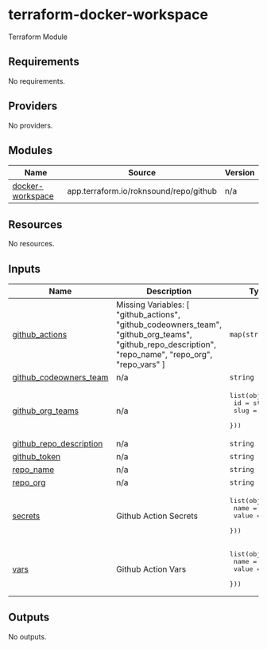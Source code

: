 # terraform-docker-workspace
Terraform Module

<!-- BEGIN_TF_DOCS -->
## Requirements

No requirements.

## Providers

No providers.

## Modules

| Name | Source | Version |
|------|--------|---------|
| <a name="module_docker-workspace"></a> [docker-workspace](#module\_docker-workspace) | app.terraform.io/roknsound/repo/github | n/a |

## Resources

No resources.

## Inputs

| Name | Description | Type | Default | Required |
|------|-------------|------|---------|:--------:|
| <a name="input_github_actions"></a> [github\_actions](#input\_github\_actions) | Missing Variables:  [ "github\_actions", "github\_codeowners\_team", "github\_org\_teams", "github\_repo\_description", "repo\_name", "repo\_org", "repo\_vars" ] | `map(string)` | n/a | yes |
| <a name="input_github_codeowners_team"></a> [github\_codeowners\_team](#input\_github\_codeowners\_team) | n/a | `string` | n/a | yes |
| <a name="input_github_org_teams"></a> [github\_org\_teams](#input\_github\_org\_teams) | n/a | <pre>list(object({<br>    id   = string<br>    slug = string<br>  }))</pre> | n/a | yes |
| <a name="input_github_repo_description"></a> [github\_repo\_description](#input\_github\_repo\_description) | n/a | `string` | n/a | yes |
| <a name="input_github_token"></a> [github\_token](#input\_github\_token) | n/a | `string` | `null` | no |
| <a name="input_repo_name"></a> [repo\_name](#input\_repo\_name) | n/a | `string` | n/a | yes |
| <a name="input_repo_org"></a> [repo\_org](#input\_repo\_org) | n/a | `string` | n/a | yes |
| <a name="input_secrets"></a> [secrets](#input\_secrets) | Github Action Secrets | <pre>list(object({<br>    name  = string,<br>    value = string<br>  }))</pre> | `[]` | no |
| <a name="input_vars"></a> [vars](#input\_vars) | Github Action Vars | <pre>list(object({<br>    name  = string,<br>    value = string<br>  }))</pre> | `[]` | no |

## Outputs

No outputs.
<!-- END_TF_DOCS -->